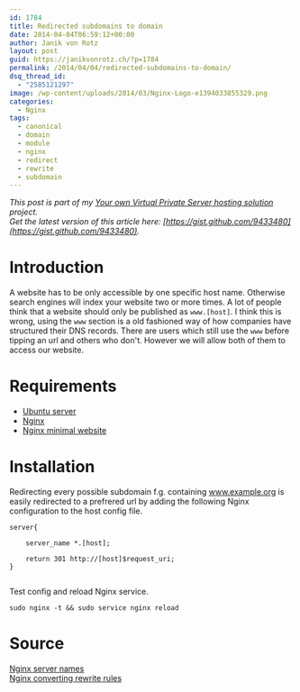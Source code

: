 ```yaml
---
id: 1784
title: Redirected subdomains to domain
date: 2014-04-04T06:59:12+00:00
author: Janik von Rotz
layout: post
guid: https://janikvonrotz.ch/?p=1784
permalink: /2014/04/04/redirected-subdomains-to-domain/
dsq_thread_id:
  - "2585121297"
image: /wp-content/uploads/2014/03/Nginx-Logo-e1394033855329.png
categories:
  - Nginx
tags:
  - canonical
  - domain
  - module
  - nginx
  - redirect
  - rewrite
  - subdomain
---
```

*This post is part of my [Your own Virtual Private Server hosting solution](https://janikvonrotz.ch/your-own-virtual-private-server-hosting-solution/) project.*  
*Get the latest version of this article here: [https://gist.github.com/9433480](https://gist.github.com/9433480).*

# Introduction

A website has to be only accessible by one specific host name. Otherwise search engines will index your website two or more times.
A lot of people think that a website should only be published as `www.[host]`.
I think this is wrong, using the `www` section is a old fashioned way of how companies have structured their DNS records.
There are users which still use the `www` before tipping an url and others who don't.
However we will allow both of them to access our website.
<!--more-->
# Requirements

* [Ubuntu server](https://janikvonrotz.ch/2014/03/13/deploy-ubuntu-server/)
* [Nginx](https://janikvonrotz.ch/2014/03/31/install-nginx/)
* [Nginx minimal website](https://janikvonrotz.ch/2014/04/01/nginx-minimal-website/)

# Installation

Redirecting every possible subdomain f.g. containing www.example.org is easily redirected to a prefrered url by adding the following Nginx configuration to the host config file.

```
server{

    server_name *.[host];
    
    return 301 http://[host]$request_uri;
}
    
```
Test config and reload Nginx service.

    sudo nginx -t && sudo service nginx reload

# Source

[Nginx server names](http://nginx.org/en/docs/http/server_names.html)  
[Nginx converting rewrite rules](http://nginx.org/en/docs/http/converting_rewrite_rules.html)  